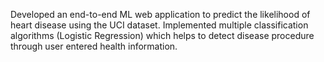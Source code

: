 Developed an end-to-end ML web application to predict the likelihood of heart disease using the UCI dataset. 
Implemented multiple classification algorithms (Logistic Regression) which helps to detect disease procedure through user entered health information.
